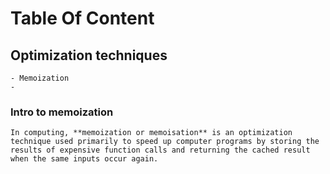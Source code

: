 # Table Of Content
## Optimization techniques
    - Memoization
    - 

### Intro to memoization
    In computing, **memoization or memoisation** is an optimization technique used primarily to speed up computer programs by storing the results of expensive function calls and returning the cached result when the same inputs occur again.
    